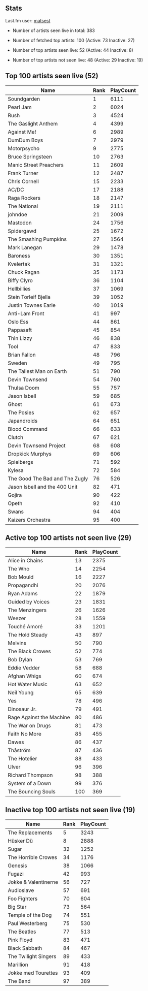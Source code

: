## Stats 


Last.fm user: [matsest](https://www.last.fm/user/matsest)

- Number of artists seen live in total: 383

- Number of fetched top artists: 100 (Active: 73 Inactive: 27)

- Number of top artists seen live: 52 (Active: 44 Inactive: 8)

- Number of top artists not seen live: 48 (Active: 29 Inactive: 19)

## Top 100 artists seen live (52)

Name                           | Rank | PlayCount
------------------------------ | ---- | ---------
Soundgarden                    | 1    | 6111     
Pearl Jam                      | 2    | 6024     
Rush                           | 3    | 4524     
The Gaslight Anthem            | 4    | 4399     
Against Me!                    | 6    | 2989     
DumDum Boys                    | 7    | 2979     
Motorpsycho                    | 9    | 2775     
Bruce Springsteen              | 10   | 2763     
Manic Street Preachers         | 11   | 2609     
Frank Turner                   | 12   | 2487     
Chris Cornell                  | 15   | 2233     
AC/DC                          | 17   | 2188     
Raga Rockers                   | 18   | 2147     
The National                   | 19   | 2111     
johndoe                        | 21   | 2009     
Mastodon                       | 24   | 1756     
Spidergawd                     | 25   | 1672     
The Smashing Pumpkins          | 27   | 1564     
Mark Lanegan                   | 29   | 1478     
Baroness                       | 30   | 1351     
Kvelertak                      | 31   | 1321     
Chuck Ragan                    | 35   | 1173     
Biffy Clyro                    | 36   | 1104     
Hellbillies                    | 37   | 1069     
Stein Torleif Bjella           | 39   | 1052     
Justin Townes Earle            | 40   | 1019     
Anti-Lam Front                 | 41   | 997      
Oslo Ess                       | 44   | 861      
Pappasaft                      | 45   | 854      
Thin Lizzy                     | 46   | 838      
Tool                           | 47   | 833      
Brian Fallon                   | 48   | 796      
Sweden                         | 49   | 795      
The Tallest Man on Earth       | 51   | 790      
Devin Townsend                 | 54   | 760      
Thulsa Doom                    | 55   | 757      
Jason Isbell                   | 59   | 685      
Ghost                          | 61   | 673      
The Posies                     | 62   | 657      
Japandroids                    | 64   | 651      
Blood Command                  | 66   | 633      
Clutch                         | 67   | 621      
Devin Townsend Project         | 68   | 608      
Dropkick Murphys               | 69   | 606      
Spielbergs                     | 71   | 592      
Kylesa                         | 72   | 584      
The Good The Bad and The Zugly | 76   | 526      
Jason Isbell and the 400 Unit  | 82   | 471      
Gojira                         | 90   | 422      
Opeth                          | 92   | 410      
Swans                          | 94   | 404      
Kaizers Orchestra              | 95   | 400      

## Active top 100 artists not seen live (29)

Name                     | Rank | PlayCount
------------------------ | ---- | ---------
Alice in Chains          | 13   | 2375     
The Who                  | 14   | 2254     
Bob Mould                | 16   | 2227     
Propagandhi              | 20   | 2076     
Ryan Adams               | 22   | 1879     
Guided by Voices         | 23   | 1831     
The Menzingers           | 26   | 1626     
Weezer                   | 28   | 1559     
Touché Amoré             | 33   | 1201     
The Hold Steady          | 43   | 897      
Melvins                  | 50   | 790      
The Black Crowes         | 52   | 774      
Bob Dylan                | 53   | 769      
Eddie Vedder             | 58   | 688      
Afghan Whigs             | 60   | 674      
Hot Water Music          | 63   | 652      
Neil Young               | 65   | 639      
Yes                      | 78   | 496      
Dinosaur Jr.             | 79   | 491      
Rage Against the Machine | 80   | 486      
The War on Drugs         | 81   | 473      
Faith No More            | 85   | 455      
Dawes                    | 86   | 437      
Thåström                 | 87   | 436      
The Hotelier             | 88   | 433      
Ulver                    | 96   | 396      
Richard Thompson         | 98   | 388      
System of a Down         | 99   | 376      
The Bouncing Souls       | 100  | 369      

## Inactive top 100 artists not seen live (19)

Name                 | Rank | PlayCount
-------------------- | ---- | ---------
The Replacements     | 5    | 3243     
Hüsker Dü            | 8    | 2888     
Sugar                | 32   | 1252     
The Horrible Crowes  | 34   | 1176     
Genesis              | 38   | 1066     
Fugazi               | 42   | 993      
Jokke & Valentinerne | 56   | 727      
Audioslave           | 57   | 691      
Foo Fighters         | 70   | 604      
Big Star             | 73   | 564      
Temple of the Dog    | 74   | 551      
Paul Westerberg      | 75   | 530      
The Beatles          | 77   | 513      
Pink Floyd           | 83   | 471      
Black Sabbath        | 84   | 467      
The Twilight Singers | 89   | 433      
Marillion            | 91   | 418      
Jokke med Tourettes  | 93   | 409      
The Band             | 97   | 389      
